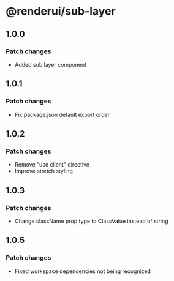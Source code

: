 # @renderui/sub-layer

## 1.0.0

### Patch changes

- Added sub layer component

## 1.0.1

### Patch changes

- Fix package.json default export order

## 1.0.2

### Patch changes

- Remove "use client" directive
- Improve stretch styling

## 1.0.3

### Patch changes

- Change className prop type to ClassValue instead of string

## 1.0.5

### Patch changes

- Fixed workspace dependencies not being recognized
